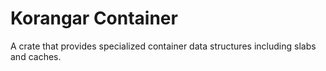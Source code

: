 # Korangar Container

A crate that provides specialized container data structures including slabs and caches.
